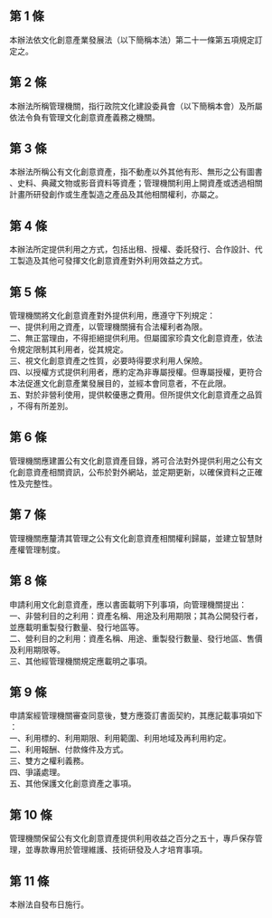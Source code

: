 第 1 條
-------
本辦法依文化創意產業發展法（以下簡稱本法）第二十一條第五項規定訂  
定之。

第 2 條
-------
本辦法所稱管理機關，指行政院文化建設委員會（以下簡稱本會）及所屬  
依法令負有管理文化創意資產義務之機關。

第 3 條
-------
本辦法所稱公有文化創意資產，指不動產以外其他有形、無形之公有圖書  
、史料、典藏文物或影音資料等資產；管理機關利用上開資產或透過相關  
計畫所研發創作或生產製造之產品及其他相關權利，亦屬之。

第 4 條
-------
本辦法所定提供利用之方式，包括出租、授權、委託發行、合作設計、代  
工製造及其他可發揮文化創意資產對外利用效益之方式。

第 5 條
-------
管理機關將文化創意資產對外提供利用，應遵守下列規定：  
一、提供利用之資產，以管理機關擁有合法權利者為限。  
二、無正當理由，不得拒絕提供利用。但屬國家珍貴文化創意資產，依法  
    令規定限制其利用者，從其規定。  
三、視文化創意資產之性質，必要時得要求利用人保險。  
四、以授權方式提供利用者，應約定為非專屬授權。但專屬授權，更符合  
    本法促進文化創意產業發展目的，並經本會同意者，不在此限。  
五、對於非營利使用，提供較優惠之費用。但所提供文化創意資產之品質  
    ，不得有所差別。

第 6 條
-------
管理機關應建置公有文化創意資產目錄，將可合法對外提供利用之公有文  
化創意資產相關資訊，公布於對外網站，並定期更新，以確保資料之正確  
性及完整性。

第 7 條
-------
管理機關應釐清其管理之公有文化創意資產相關權利歸屬，並建立智慧財  
產權管理制度。

第 8 條
-------
申請利用文化創意資產，應以書面載明下列事項，向管理機關提出：  
一、非營利目的之利用：資產名稱、用途及利用期限；其為公開發行者，  
    並應載明重製發行數量、發行地區等。  
二、營利目的之利用：資產名稱、用途、重製發行數量、發行地區、售價  
    及利用期限等。  
三、其他經管理機關規定應載明之事項。

第 9 條
-------
申請案經管理機關審查同意後，雙方應簽訂書面契約，其應記載事項如下  
：  
一、利用標的、利用期限、利用範圍、利用地域及再利用約定。  
二、利用報酬、付款條件及方式。  
三、雙方之權利義務。  
四、爭議處理。  
五、其他保護文化創意資產之事項。

第 10 條
--------
管理機關保留公有文化創意資產提供利用收益之百分之五十，專戶保存管  
理，並專款專用於管理維護、技術研發及人才培育事項。

第 11 條
--------
本辦法自發布日施行。

